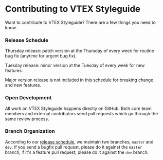 # Contributing to VTEX Styleguide

Want to contribute to VTEX Styleguide? There are a few things you need to know.

### Release Schedule
Thursday release: patch version at the Thursday of every week for routine bug fix (anytime for urgent bug fix).

Tuesday release: minor version at the Tuesday of every week for new features.

Major version release is not included in this schedule for breaking change and new features.

### Open Development
All work on VTEX Styleguide happens directly on GitHub. Both core team members and external contributors send pull requests which go through the same review process.

### Branch Organization
According to our [release schedule](#release-schedule), we maintain two branches, `master` and `dev`. If you send a bugfix pull request, please do it against the `master` branch, if it's a feature pull request, please do it against the `dev` branch.
